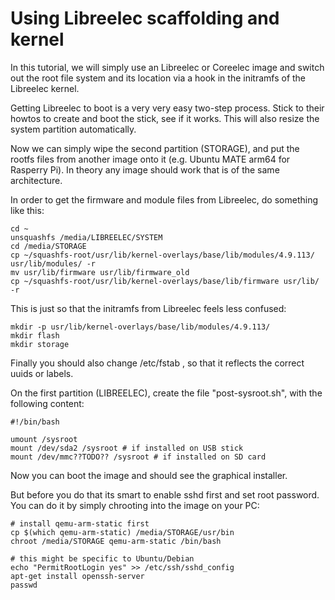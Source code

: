 Using Libreelec scaffolding and kernel
=====================================

In this tutorial, we will simply use an Libreelec or Coreelec image and switch out the root file system and its location via a hook in the initramfs of the Libreelec kernel. 

Getting Libreelec to boot is a very very easy two-step process. Stick to their howtos to create and boot the stick, see if it works. This will also resize the system partition automatically.

Now we can simply wipe the second partition (STORAGE), and put the rootfs files from another image onto it (e.g. Ubuntu MATE arm64 for Rasperry Pi). In theory any image should work that is of the same architecture.

In order to get the firmware and module files from Libreelec, do something like this:

```
cd ~
unsquashfs /media/LIBREELEC/SYSTEM
cd /media/STORAGE
cp ~/squashfs-root/usr/lib/kernel-overlays/base/lib/modules/4.9.113/ usr/lib/modules/ -r
mv usr/lib/firmware usr/lib/firmware_old
cp ~/squashfs-root/usr/lib/kernel-overlays/base/lib/firmware usr/lib/ -r
```

This is just so that the initramfs from Libreelec feels less confused:
```
mkdir -p usr/lib/kernel-overlays/base/lib/modules/4.9.113/
mkdir flash
mkdir storage
```

Finally you should also change /etc/fstab , so that it reflects the correct uuids or labels.


On the first partition (LIBREELEC), create the file "post-sysroot.sh", with the following content:

```
#!/bin/bash

umount /sysroot
mount /dev/sda2 /sysroot # if installed on USB stick
mount /dev/mmc??TODO?? /sysroot # if installed on SD card
```

Now you can boot the image and should see the graphical installer.

But before you do that its smart to enable sshd first and set root password. You can do it by simply chrooting into the image on your PC:

```
# install qemu-arm-static first
cp $(which qemu-arm-static) /media/STORAGE/usr/bin
chroot /media/STORAGE qemu-arm-static /bin/bash

# this might be specific to Ubuntu/Debian
echo "PermitRootLogin yes" >> /etc/ssh/sshd_config
apt-get install openssh-server
passwd
```

